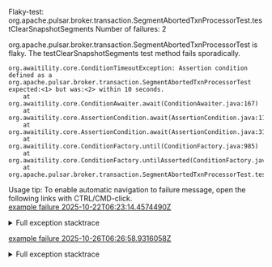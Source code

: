         
Flaky-test: org.apache.pulsar.broker.transaction.SegmentAbortedTxnProcessorTest.testClearSnapshotSegments
Number of failures: 2

org.apache.pulsar.broker.transaction.SegmentAbortedTxnProcessorTest is flaky. The testClearSnapshotSegments test method fails sporadically.

```
org.awaitility.core.ConditionTimeoutException: Assertion condition defined as a org.apache.pulsar.broker.transaction.SegmentAbortedTxnProcessorTest expected:<1> but was:<2> within 10 seconds.
	at org.awaitility.core.ConditionAwaiter.await(ConditionAwaiter.java:167)
	at org.awaitility.core.AssertionCondition.await(AssertionCondition.java:119)
	at org.awaitility.core.AssertionCondition.await(AssertionCondition.java:31)
	at org.awaitility.core.ConditionFactory.until(ConditionFactory.java:985)
	at org.awaitility.core.ConditionFactory.untilAsserted(ConditionFactory.java:769)
	at org.apache.pulsar.broker.transaction.SegmentAbortedTxnProcessorTest.testClearSnapshotSegments(SegmentAbortedTxnProcessorTest.java:221)
```

Usage tip: To enable automatic navigation to failure message, open the following links with CTRL/CMD-click.  
[example failure 2025-10-22T06:23:14.4574490Z](https://github.com/apache/pulsar/actions/runs/18706863180/job/53347156979#step:11:1181)  


<details>
<summary>Full exception stacktrace</summary>
<code><pre>
[ERROR] org.apache.pulsar.broker.transaction.SegmentAbortedTxnProcessorTest.testClearSnapshotSegments -- Time elapsed: 10.06 s <<< FAILURE!
org.awaitility.core.ConditionTimeoutException: Assertion condition defined as a org.apache.pulsar.broker.transaction.SegmentAbortedTxnProcessorTest expected:<1> but was:<2> within 10 seconds.
	at org.awaitility.core.ConditionAwaiter.await(ConditionAwaiter.java:167)
	at org.awaitility.core.AssertionCondition.await(AssertionCondition.java:119)
	at org.awaitility.core.AssertionCondition.await(AssertionCondition.java:31)
	at org.awaitility.core.ConditionFactory.until(ConditionFactory.java:985)
	at org.awaitility.core.ConditionFactory.untilAsserted(ConditionFactory.java:769)
	at org.apache.pulsar.broker.transaction.SegmentAbortedTxnProcessorTest.testClearSnapshotSegments(SegmentAbortedTxnProcessorTest.java:221)
	at java.base/jdk.internal.reflect.NativeMethodAccessorImpl.invoke0(Native Method)
	at java.base/jdk.internal.reflect.NativeMethodAccessorImpl.invoke(NativeMethodAccessorImpl.java:77)
	at java.base/jdk.internal.reflect.DelegatingMethodAccessorImpl.invoke(DelegatingMethodAccessorImpl.java:43)
	at java.base/java.lang.reflect.Method.invoke(Method.java:569)
	at org.testng.internal.invokers.MethodInvocationHelper.invokeMethod(MethodInvocationHelper.java:139)
	at org.testng.internal.invokers.InvokeMethodRunnable.runOne(InvokeMethodRunnable.java:47)
	at org.testng.internal.invokers.InvokeMethodRunnable.call(InvokeMethodRunnable.java:76)
	at org.testng.internal.invokers.InvokeMethodRunnable.call(InvokeMethodRunnable.java:11)
	at java.base/java.util.concurrent.FutureTask.run(FutureTask.java:264)
	at java.base/java.util.concurrent.ThreadPoolExecutor.runWorker(ThreadPoolExecutor.java:1136)
	at java.base/java.util.concurrent.ThreadPoolExecutor$Worker.run(ThreadPoolExecutor.java:635)
	at java.base/java.lang.Thread.run(Thread.java:840)
Caused by: java.lang.AssertionError: expected:<1> but was:<2>
	at org.testng.AssertJUnit.fail(AssertJUnit.java:65)
	at org.testng.AssertJUnit.failNotEquals(AssertJUnit.java:467)
	at org.testng.AssertJUnit.assertEquals(AssertJUnit.java:88)
	at org.testng.AssertJUnit.assertEquals(AssertJUnit.java:318)
	at org.testng.AssertJUnit.assertEquals(AssertJUnit.java:328)
	at org.apache.pulsar.broker.transaction.SegmentAbortedTxnProcessorTest.verifySnapshotSegmentsSize(SegmentAbortedTxnProcessorTest.java:358)
	at org.apache.pulsar.broker.transaction.SegmentAbortedTxnProcessorTest.lambda$testClearSnapshotSegments$3(SegmentAbortedTxnProcessorTest.java:221)
	at org.awaitility.core.AssertionCondition.lambda$new$0(AssertionCondition.java:53)
	at org.awaitility.core.ConditionAwaiter$ConditionPoller.call(ConditionAwaiter.java:248)
	at org.awaitility.core.ConditionAwaiter$ConditionPoller.call(ConditionAwaiter.java:235)
	... 4 more

</pre></code>
</details>

[example failure 2025-10-26T06:26:58.9316058Z](https://github.com/apache/pulsar/actions/runs/18813848521/job/53679644951#step:11:1212)  


<details>
<summary>Full exception stacktrace</summary>
<code><pre>
[ERROR] org.apache.pulsar.broker.transaction.SegmentAbortedTxnProcessorTest.testClearSnapshotSegments -- Time elapsed: 10.09 s <<< FAILURE!
org.awaitility.core.ConditionTimeoutException: Assertion condition defined as a org.apache.pulsar.broker.transaction.SegmentAbortedTxnProcessorTest expected:<1> but was:<2> within 10 seconds.
	at org.awaitility.core.ConditionAwaiter.await(ConditionAwaiter.java:167)
	at org.awaitility.core.AssertionCondition.await(AssertionCondition.java:119)
	at org.awaitility.core.AssertionCondition.await(AssertionCondition.java:31)
	at org.awaitility.core.ConditionFactory.until(ConditionFactory.java:985)
	at org.awaitility.core.ConditionFactory.untilAsserted(ConditionFactory.java:769)
	at org.apache.pulsar.broker.transaction.SegmentAbortedTxnProcessorTest.testClearSnapshotSegments(SegmentAbortedTxnProcessorTest.java:221)
	at java.base/jdk.internal.reflect.NativeMethodAccessorImpl.invoke0(Native Method)
	at java.base/jdk.internal.reflect.NativeMethodAccessorImpl.invoke(NativeMethodAccessorImpl.java:77)
	at java.base/jdk.internal.reflect.DelegatingMethodAccessorImpl.invoke(DelegatingMethodAccessorImpl.java:43)
	at java.base/java.lang.reflect.Method.invoke(Method.java:569)
	at org.testng.internal.invokers.MethodInvocationHelper.invokeMethod(MethodInvocationHelper.java:139)
	at org.testng.internal.invokers.InvokeMethodRunnable.runOne(InvokeMethodRunnable.java:47)
	at org.testng.internal.invokers.InvokeMethodRunnable.call(InvokeMethodRunnable.java:76)
	at org.testng.internal.invokers.InvokeMethodRunnable.call(InvokeMethodRunnable.java:11)
	at java.base/java.util.concurrent.FutureTask.run(FutureTask.java:264)
	at java.base/java.util.concurrent.ThreadPoolExecutor.runWorker(ThreadPoolExecutor.java:1136)
	at java.base/java.util.concurrent.ThreadPoolExecutor$Worker.run(ThreadPoolExecutor.java:635)
	at java.base/java.lang.Thread.run(Thread.java:840)
Caused by: java.lang.AssertionError: expected:<1> but was:<2>
	at org.testng.AssertJUnit.fail(AssertJUnit.java:65)
	at org.testng.AssertJUnit.failNotEquals(AssertJUnit.java:467)
	at org.testng.AssertJUnit.assertEquals(AssertJUnit.java:88)
	at org.testng.AssertJUnit.assertEquals(AssertJUnit.java:318)
	at org.testng.AssertJUnit.assertEquals(AssertJUnit.java:328)
	at org.apache.pulsar.broker.transaction.SegmentAbortedTxnProcessorTest.verifySnapshotSegmentsSize(SegmentAbortedTxnProcessorTest.java:358)
	at org.apache.pulsar.broker.transaction.SegmentAbortedTxnProcessorTest.lambda$testClearSnapshotSegments$3(SegmentAbortedTxnProcessorTest.java:221)
	at org.awaitility.core.AssertionCondition.lambda$new$0(AssertionCondition.java:53)
	at org.awaitility.core.ConditionAwaiter$ConditionPoller.call(ConditionAwaiter.java:248)
	at org.awaitility.core.ConditionAwaiter$ConditionPoller.call(ConditionAwaiter.java:235)
	... 4 more

</pre></code>
</details>

